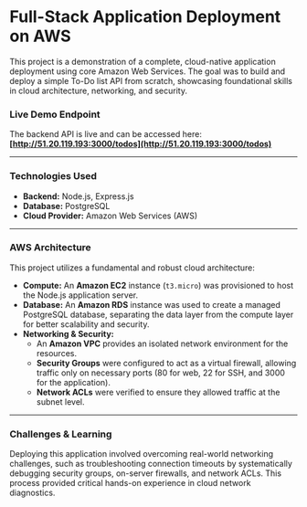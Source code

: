 # Full-Stack Application Deployment on AWS

This project is a demonstration of a complete, cloud-native application deployment using core Amazon Web Services. The goal was to build and deploy a simple To-Do list API from scratch, showcasing foundational skills in cloud architecture, networking, and security.

### Live Demo Endpoint
The backend API is live and can be accessed here:
**[http://51.20.119.193:3000/todos](http://51.20.119.193:3000/todos)**

---

### Technologies Used
* **Backend:** Node.js, Express.js
* **Database:** PostgreSQL
* **Cloud Provider:** Amazon Web Services (AWS)

---

### AWS Architecture

This project utilizes a fundamental and robust cloud architecture:

* **Compute:** An **Amazon EC2** instance (`t3.micro`) was provisioned to host the Node.js application server.
* **Database:** An **Amazon RDS** instance was used to create a managed PostgreSQL database, separating the data layer from the compute layer for better scalability and security.
* **Networking & Security:**
    * An **Amazon VPC** provides an isolated network environment for the resources.
    * **Security Groups** were configured to act as a virtual firewall, allowing traffic only on necessary ports (80 for web, 22 for SSH, and 3000 for the application).
    * **Network ACLs** were verified to ensure they allowed traffic at the subnet level.



---

### Challenges & Learning
Deploying this application involved overcoming real-world networking challenges, such as troubleshooting connection timeouts by systematically debugging security groups, on-server firewalls, and network ACLs. This process provided critical hands-on experience in cloud network diagnostics.
